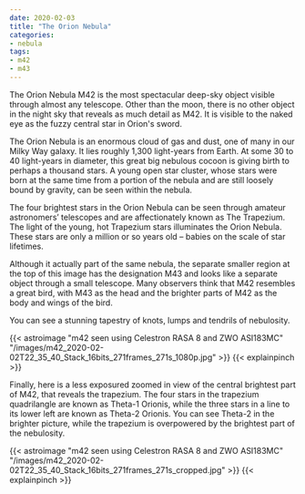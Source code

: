 ```yaml
---
date: 2020-02-03
title: "The Orion Nebula"
categories:
- nebula
tags:
- m42
- m43
---
```


The Orion Nebula M42 is the most spectacular deep-sky object visible through almost any telescope.  Other than the moon, there is no other object in the night sky that reveals as much detail as M42.  It is visible to the naked eye as the fuzzy central star in Orion's sword.


<!--more-->
The Orion Nebula is an enormous cloud of gas and dust, one of many in our Milky Way galaxy. It lies roughly 1,300 light-years from Earth. At some 30 to 40 light-years in diameter, this great big nebulous cocoon is giving birth to perhaps a thousand stars. A young open star cluster, whose stars were born at the same time from a portion of the nebula and are still loosely bound by gravity, can be seen within the nebula. 

The four brightest stars in the Orion Nebula can be seen through amateur astronomers’ telescopes and are affectionately known as The Trapezium. The light of the young, hot Trapezium stars illuminates the Orion Nebula. These stars are only a million or so years old – babies on the scale of star lifetimes.

Although it actually part of the same nebula, the separate smaller region at the top of this image has the designation M43 and looks like a separate object through a small telescope.  Many observers think that M42 resembles a great bird, with M43 as the head and the brighter parts of M42 as the body and wings of the bird.

You can see a stunning tapestry of knots, lumps and tendrils of nebulosity.

{{< astroimage "m42 seen using Celestron RASA 8 and ZWO ASI183MC" "/images/m42_2020-02-02T22_35_40_Stack_16bits_271frames_271s_1080p.jpg" >}}
{{< explainpinch >}}

Finally, here is a less exposured zoomed in view of the central brightest part of M42, that reveals the trapezium. The four stars in the trapezium quadrilangle are known as Theta-1 Orionis, while the three stars in a line to its lower left are known as Theta-2 Orionis.  You can see Theta-2 in the brighter picture, while the trapezium is overpowered by the brightest part of the nebulosity.

{{< astroimage "m42 seen using Celestron RASA 8 and ZWO ASI183MC" "/images/m42_2020-02-02T22_35_40_Stack_16bits_271frames_271s_cropped.jpg" >}}
{{< explainpinch >}}